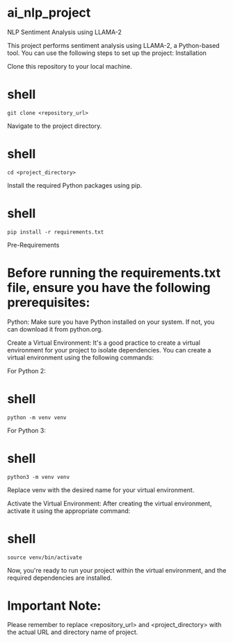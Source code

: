 # ai_nlp_project
NLP
Sentiment Analysis using LLAMA-2

This project performs sentiment analysis using LLAMA-2, a Python-based tool. You can use the following steps to set up the project:
Installation

Clone this repository to your local machine.
# shell
    git clone <repository_url>

Navigate to the project directory.

# shell
    cd <project_directory>

Install the required Python packages using pip.

# shell
    pip install -r requirements.txt

Pre-Requirements

# Before running the requirements.txt file, ensure you have the following prerequisites:

Python: Make sure you have Python installed on your system. If not, you can download it from python.org.

Create a Virtual Environment: It's a good practice to create a virtual environment for your project to isolate dependencies. You can create a virtual environment using the following commands:

For Python 2:

# shell
    python -m venv venv

For Python 3:

# shell
    python3 -m venv venv

Replace venv with the desired name for your virtual environment.

Activate the Virtual Environment: After creating the virtual environment, activate it using the appropriate command:

# shell
    source venv/bin/activate

Now, you're ready to run your project within the virtual environment, and the required dependencies are installed.

# Important Note:

Please remember to replace <repository_url> and <project_directory> with the actual URL and directory name of project.
